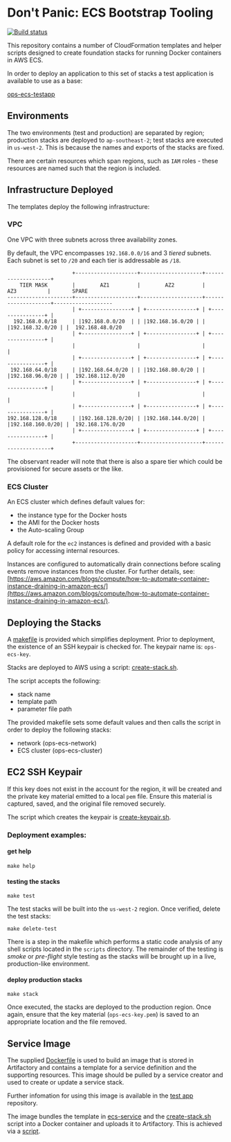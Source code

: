 # Don't Panic: ECS Bootstrap Tooling

[![Build status](https://badge.buildkite.com/7842a01eaebc926427faf465582eb823d14f3a4b32245fc5c1.svg)](https://buildkite.com/myob/ops-cloudformation)

This repository contains a number of CloudFormation templates and helper
scripts designed to create foundation stacks for running Docker containers
in AWS ECS.

In order to deploy an application to this set of stacks a test application
is available to use as a base:

[ops-ecs-testapp](https://github.com/MYOB-Technology/ops-ecs-testapp)


## Environments

The two environments (test and production) are separated by region;
production stacks are deployed to `ap-southeast-2`; test stacks are executed
in `us-west-2`. This is because the names and exports of the stacks are fixed.

There are certain resources which span regions, such as `IAM` roles - these
resources are named such that the region is included.


## Infrastructure Deployed

The templates deploy the following infrastructure:


### VPC

One VPC with three subnets across three availability zones.

By default, the VPC encompasses `192.168.0.0/16` and 3 *tiered* subnets.
Each subnet is set to `/20` and each tier is addressable as `/18`.


```
                     +--------------------+--------------------+--------------------+
    TIER MASK        |        AZ1         |        AZ2         |       AZ3          |       SPARE
---------------------+--------------------+--------------------+--------------------+-------------------
                     | +----------------+ | +----------------+ | +----------------+ |
  192.168.0.0/18     | |192.168.0.0/20  | | |192.168.16.0/20 | | |192.168.32.0/20 | |  192.168.48.0/20
                     | +----------------+ | +----------------+ | +----------------+ |
                     |                    |                    |                    |
                     | +----------------+ | +----------------+ | +----------------+ |
 192.168.64.0/18     | |192.168.64.0/20 | | |192.168.80.0/20 | | |192.168.96.0/20 | |  192.168.112.0/20
                     | +----------------+ | +----------------+ | +----------------+ |
                     |                    |                    |                    |
                     | +----------------+ | +----------------+ | +----------------+ |
192.168.128.0/18     | |192.168.128.0/20| | |192.168.144.0/20| | |192.168.160.0/20| |  192.168.176.0/20
                     | +----------------+ | +----------------+ | +----------------+ |
                     +--------------------+--------------------+--------------------+
```

The observant reader will note that there is also a spare tier which could
be provisioned for secure assets or the like.


### ECS Cluster

An ECS cluster which defines default values for:

* the instance type for the Docker hosts
* the AMI for the Docker hosts
* the Auto-scaling Group

A default role for the `ec2` instances is defined and provided with a basic
policy for accessing internal resources.

Instances are configured to automatically drain connections before scaling
events remove instances from the cluster. For further details, see:
[https://aws.amazon.com/blogs/compute/how-to-automate-container-instance-draining-in-amazon-ecs/](https://aws.amazon.com/blogs/compute/how-to-automate-container-instance-draining-in-amazon-ecs/).

## Deploying the Stacks

A [makefile](Makefile) is provided which simplifies deployment. Prior to deployment,
the existence of an SSH keypair is checked for. The keypair name is: `ops-ecs-key`.

Stacks are deployed to AWS using a script: [create-stack.sh](scripts/create-stack.sh).

The script accepts the following:

* stack name
* template path
* parameter file path

The provided makefile sets some default values and then calls the script in order
to deploy the following stacks:

* network (ops-ecs-network)
* ECS cluster (ops-ecs-cluster)


## EC2 SSH Keypair
If this key does not exist in the account for the region, it will be created
and the private key material emitted to a local `pem` file. Ensure this
material is captured, saved, and the original file removed securely.

The script which creates the keypair is [create-keypair.sh](scripts/create-keypair.sh).


### Deployment examples:

#### get help
```
make help
```

#### testing the stacks
```
make test
```
The test stacks will be built into the `us-west-2` region. Once verified,
delete the test stacks:
```
make delete-test
```

There is a step in the makefile which performs a static code analysis of
any shell scripts located in the `scripts` directory. The remainder of
the testing is *smoke* or *pre-flight* style testing as the stacks will be
brought up in a live, production-like environment.

#### deploy production stacks
```
make stack
```

Once executed, the stacks are deployed to the production region. Once again,
ensure that the key material (`ops-ecs-key.pem`) is saved to an appropriate
location and the file removed.


## Service Image

The supplied [Dockerfile](Dockerfile) is used to build an image that is
stored in Artifactory and contains a template for a service definition and
the supporting resources. This image should be pulled by a service creator
and used to create or update a service stack.

Further infomation for using this image is available in the
[test app](https://github.com/MYOB-Technology/ops-ecs-testapp) repository.

The image bundles the template in [ecs-service](ecs-service/) and
the [create-stack.sh](scripts/create-stack.sh) script into a Docker
container and uploads it to Artifactory.  This is achieved via a
[script](scripts/push-image.sh).
